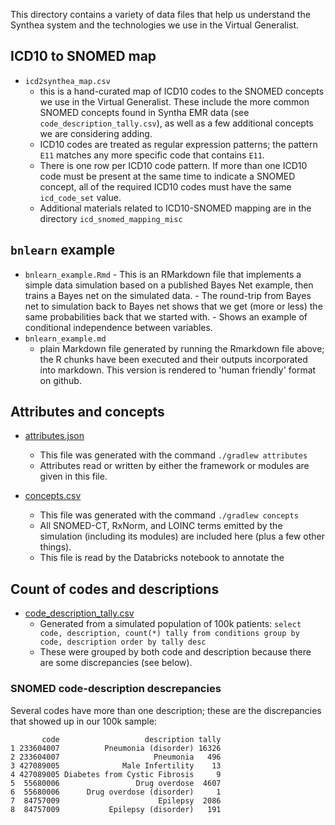This directory contains a variety of data files that help us understand the Synthea system and the technologies we use in the Virtual Generalist.

## ICD10 to SNOMED map

* `icd2synthea_map.csv`
 	- this is a hand-curated map of ICD10 codes to the SNOMED concepts we use in the Virtual Generalist. These include the more common SNOMED concepts found in Syntha EMR data (see `code_description_tally.csv`), as well as a few additional concepts we are considering adding.
 	- ICD10 codes are treated as regular expression patterns; the pattern `E11` matches any more specific code that contains `E11`.
 	- There is one row per ICD10 code pattern. If more than one ICD10 code must be present at the same time to indicate a SNOMED concept, all of the required ICD10 codes must have the same `icd_code_set` value.
 	- Additional materials related to ICD10-SNOMED mapping are in the directory `icd_snomed_mapping_misc`

## `bnlearn` example
 * `bnlearn_example.Rmd`
        - This is an RMarkdown file that implements a simple data simulation based on a published Bayes Net example, then trains a Bayes net on the simulated data.
        - The round-trip from Bayes net to simulation back to Bayes net shows that we get (more or less) the same probabilities back that we started with.
        - Shows an example of conditional independence between variables.
 * `bnlearn_example.md`
 	- plain Markdown file generated by running the Rmarkdown file above; the R chunks have been executed and their outputs incorporated into markdown. This version is rendered to 'human friendly' format on github.


## Attributes and concepts

* [attributes.json](https://github.com/rmhorton/virtual-generalist/blob/main/system_data/attributes.json)
	- This file was generated with the command `./gradlew attributes`
	- Attributes read or written by either the framework or modules are given in this file.

* [concepts.csv](https://github.com/rmhorton/virtual-generalist/blob/main/system_data/concepts.csv)
	- This file was generated with the command `./gradlew concepts`
	- All SNOMED-CT, RxNorm, and LOINC terms emitted by the simulation (including its modules) are included here (plus a few other things).
	- This file is read by the Databricks notebook to annotate the 

## Count of codes and descriptions

* [code_description_tally.csv](https://github.com/rmhorton/virtual-generalist/blob/main/system_data/code_description_tally.csv)
	- Generated from a simulated population of 100k patients: `select code, description, count(*) tally from conditions group by code, description order by tally desc`
	- These were grouped by both code and description because there are some discrepancies (see below).


### SNOMED code-description descrepancies

Several codes have more than one description; these are the discrepancies that showed up in our 100k sample:
```
       code                   description tally
1 233604007          Pneumonia (disorder) 16326
2 233604007                     Pneumonia   496
3 427089005              Male Infertility    13
4 427089005 Diabetes from Cystic Fibrosis     9
5  55680006                 Drug overdose  4607
6  55680006      Drug overdose (disorder)     1
7  84757009                      Epilepsy  2086
8  84757009           Epilepsy (disorder)   191
```
